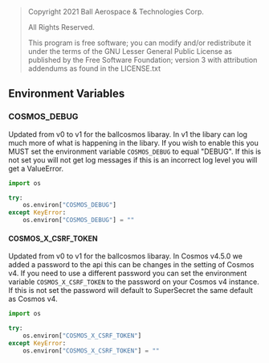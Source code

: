 > Copyright 2021 Ball Aerospace & Technologies Corp.
>
> All Rights Reserved.
>
> This program is free software; you can modify and/or redistribute it under the terms of the GNU Lesser General Public License as published by the Free Software Foundation; version 3 with attribution addendums as found in the LICENSE.txt

## Environment Variables


### COSMOS_DEBUG

Updated from v0 to v1 for the ballcosmos libaray. In v1 the libary can log much more of what is happening in the libary. If you wish to enable this you MUST set the environment variable `COSMOS_DEBUG` to equal "DEBUG". If this is not set you will not get log messages if this is an incorrect log level you will get a ValueError.

```python
import os

try:
    os.environ["COSMOS_DEBUG"]
except KeyError:
    os.environ["COSMOS_DEBUG"] = ""
```

#### COSMOS_X_CSRF_TOKEN

Updated from v0 to v1 for the ballcosmos libaray. In Cosmos v4.5.0 we added a password to the api this can be changes in the setting of Cosmos v4. If you need to use a different password you can set the environment variable `COSMOS_X_CSRF_TOKEN` to the password on your Cosmos v4 instance. If this is not set the password will default to SuperSecret the same default as Cosmos v4.

```python
import os

try:
    os.environ["COSMOS_X_CSRF_TOKEN"]
except KeyError:
    os.environ["COSMOS_X_CSRF_TOKEN"] = ""
```


